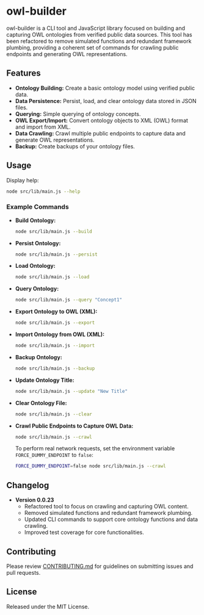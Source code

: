 # owl-builder

owl-builder is a CLI tool and JavaScript library focused on building and capturing OWL ontologies from verified public data sources. This tool has been refactored to remove simulated functions and redundant framework plumbing, providing a coherent set of commands for crawling public endpoints and generating OWL representations.

## Features

- **Ontology Building:** Create a basic ontology model using verified public data.
- **Data Persistence:** Persist, load, and clear ontology data stored in JSON files.
- **Querying:** Simple querying of ontology concepts.
- **OWL Export/Import:** Convert ontology objects to XML (OWL) format and import from XML.
- **Data Crawling:** Crawl multiple public endpoints to capture data and generate OWL representations.
- **Backup:** Create backups of your ontology files.

## Usage

Display help:

```bash
node src/lib/main.js --help
```

### Example Commands

- **Build Ontology:**
  ```bash
  node src/lib/main.js --build
  ```
- **Persist Ontology:**
  ```bash
  node src/lib/main.js --persist
  ```
- **Load Ontology:**
  ```bash
  node src/lib/main.js --load
  ```
- **Query Ontology:**
  ```bash
  node src/lib/main.js --query "Concept1"
  ```
- **Export Ontology to OWL (XML):**
  ```bash
  node src/lib/main.js --export
  ```
- **Import Ontology from OWL (XML):**
  ```bash
  node src/lib/main.js --import
  ```
- **Backup Ontology:**
  ```bash
  node src/lib/main.js --backup
  ```
- **Update Ontology Title:**
  ```bash
  node src/lib/main.js --update "New Title"
  ```
- **Clear Ontology File:**
  ```bash
  node src/lib/main.js --clear
  ```
- **Crawl Public Endpoints to Capture OWL Data:**
  ```bash
  node src/lib/main.js --crawl
  ```
  To perform real network requests, set the environment variable `FORCE_DUMMY_ENDPOINT` to `false`:
  ```bash
  FORCE_DUMMY_ENDPOINT=false node src/lib/main.js --crawl
  ```

## Changelog

- **Version 0.0.23**
  - Refactored tool to focus on crawling and capturing OWL content.
  - Removed simulated functions and redundant framework plumbing.
  - Updated CLI commands to support core ontology functions and data crawling.
  - Improved test coverage for core functionalities.

## Contributing

Please review [CONTRIBUTING.md](CONTRIBUTING.md) for guidelines on submitting issues and pull requests.

## License

Released under the MIT License.
